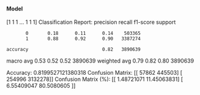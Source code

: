 #### Model
[1 1 1 ... 1 1 1]
Classification Report:
              precision    recall  f1-score   support

           0       0.18      0.11      0.14    503365
           1       0.88      0.92      0.90   3387274

    accuracy                           0.82   3890639
   macro avg       0.53      0.52      0.52   3890639
weighted avg       0.79      0.82      0.80   3890639

Accuracy: 0.8199527121380318
Confusion Matrix:
[[  57862  445503]
 [ 254996 3132278]]
Confusion Matrix (%):
[[ 1.48721071 11.45063831]
 [ 6.55409047 80.5080605 ]]
